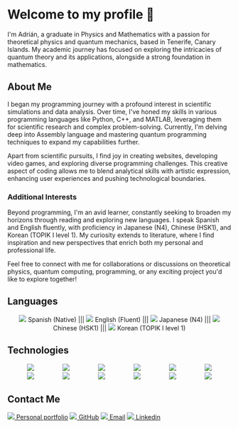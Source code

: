 # Welcome to my profile 🔭

I'm Adrián, a graduate in Physics and Mathematics with a passion for theoretical physics and quantum mechanics, based in Tenerife, Canary Islands. My academic journey has focused on exploring the intricacies of quantum theory and its applications, alongside a strong foundation in mathematics.

## About Me

I began my programming journey with a profound interest in scientific simulations and data analysis. Over time, I've honed my skills in various programming languages like Python, C++, and MATLAB, leveraging them for scientific research and complex problem-solving. Currently, I'm delving deep into Assembly language and mastering quantum programming techniques to expand my capabilities further.

Apart from scientific pursuits, I find joy in creating websites, developing video games, and exploring diverse programming challenges. This creative aspect of coding allows me to blend analytical skills with artistic expression, enhancing user experiences and pushing technological boundaries.

### Additional Interests

Beyond programming, I'm an avid learner, constantly seeking to broaden my horizons through reading and exploring new languages. I speak Spanish and English fluently, with proficiency in Japanese (N4), Chinese (HSK1), and Korean (TOPIK I level 1). My curiosity extends to literature, where I find inspiration and new perspectives that enrich both my personal and professional life.

Feel free to connect with me for collaborations or discussions on theoretical physics, quantum computing, programming, or any exciting project you'd like to explore together!



## Languages
<p align="center">
<img src="https://img.icons8.com/color/20/000000/spain2-circular.png"/> Spanish (Native)  |||
<img src="https://img.icons8.com/color/20/000000/great-britain-circular.png"/> English (Fluent)  |||
<img src="https://img.icons8.com/color/20/000000/japan-circular.png"/> Japanese (N4)   |||
<img src="https://img.icons8.com/color/20/000000/china-circular.png"/> Chinese (HSK1)   |||
<img src="https://img.icons8.com/color/20/000000/south-korea-circular.png"/> Korean (TOPIK I level 1) 
</p>



## Technologies

<div align="center">
  
[<img src="https://img.icons8.com/color/48/000000/html-5.png" style="margin: 0 30px;"/>](https://developer.mozilla.org/en-US/docs/Web/HTML)
[<img src="https://img.icons8.com/color/48/000000/css3.png" style="margin: 0 30px;"/>](https://developer.mozilla.org/en-US/docs/Web/CSS)
[<img src="https://img.icons8.com/color/48/000000/javascript.png" style="margin: 0 30px;"/>](https://developer.mozilla.org/en-US/docs/Web/JavaScript)
[<img src="https://img.icons8.com/color/48/000000/mysql-logo.png" style="margin: 0 30px;"/>](https://www.mysql.com/)
[<img src="https://img.icons8.com/color/48/000000/python.png" style="margin: 0 30px;"/>](https://www.python.org/)
[<img src="https://img.icons8.com/color/48/000000/matlab.png" style="margin: 0 30px;"/>](https://www.mathworks.com/products/matlab.html)
[<img src="https://img.icons8.com/color/48/000000/c-programming.png" style="margin: 0 30px;"/>](https://en.wikipedia.org/wiki/C_(programming_language))
[<img src="https://img.icons8.com/color/48/000000/c-plus-plus-logo.png" style="margin: 0 30px;"/>](https://www.cplusplus.com/)
[<img src="https://img.icons8.com/color/48/000000/c-sharp-logo.png" style="margin: 0 30px;"/>](https://dotnet.microsoft.com/languages/csharp)
[<img src="https://img.icons8.com/color/48/000000/lua-language.png" style="margin: 0 30px;"/>](https://www.lua.org/)
[<img src="https://img.icons8.com/color/48/000000/vue-js.png" style="margin: 0 30px;"/>](https://vuejs.org/)
[<img src="https://img.icons8.com/color/48/000000/assembly.png" style="margin: 0 30px;"/>](https://en.wikipedia.org/wiki/Assembly_language)

</div>


## Contact Me

[<img src="https://img.icons8.com/color/20/000000/link.png"/> Personal portfolio](https://adrianrguez96.github.io/)  [<img src="https://img.icons8.com/color/20/000000/github--v1.png"/> GitHub](https://github.com/adrianrguez96)  [<img src="https://img.icons8.com/color/20/000000/email.png"/> Email](mailto:adriancedres996@outlook.com)  [<img src="https://img.icons8.com/color/20/000000/linkedin.png"/> Linkedin](https://linkedin.com/in/adrianrguez296)


